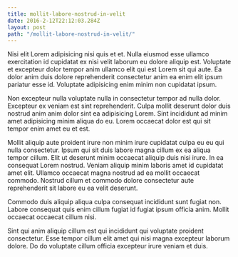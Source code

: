 ```yaml
---
title: mollit-labore-nostrud-in-velit
date: 2016-2-12T22:12:03.284Z
layout: post
path: "/mollit-labore-nostrud-in-velit/"
---
```


Nisi elit Lorem adipisicing nisi quis et et. Nulla eiusmod esse ullamco exercitation id cupidatat ex nisi velit laborum eu dolore aliquip est. Voluptate et excepteur dolor tempor anim ullamco elit qui est Lorem sit qui aute. Ea dolor anim duis dolore reprehenderit consectetur anim ea enim elit ipsum pariatur esse id. Voluptate adipisicing enim minim non cupidatat ipsum.

Non excepteur nulla voluptate nulla in consectetur tempor ad nulla dolor. Excepteur ex veniam est sint reprehenderit. Culpa mollit deserunt dolor duis nostrud anim anim dolor sint ea adipisicing Lorem. Sint incididunt ad minim amet adipisicing minim aliqua do eu. Lorem occaecat dolor est qui sit tempor enim amet eu et est.

Mollit aliquip aute proident irure non minim irure cupidatat culpa eu eu qui nulla consectetur. Ipsum qui sit duis labore magna cillum ex ea aliqua tempor cillum. Elit ut deserunt minim occaecat aliquip duis nisi irure. In ea consequat Lorem nostrud. Veniam aliquip minim laboris amet id cupidatat amet elit. Ullamco occaecat magna nostrud ad ea mollit occaecat commodo. Nostrud cillum et commodo dolore consectetur aute reprehenderit sit labore eu ea velit deserunt.

Commodo duis aliquip aliqua culpa consequat incididunt sunt fugiat non. Labore consequat quis enim cillum fugiat id fugiat ipsum officia anim. Mollit occaecat occaecat cillum nisi.

Sint qui anim aliquip cillum est qui incididunt qui voluptate proident consectetur. Esse tempor cillum elit amet qui nisi magna excepteur laborum dolore. Do do voluptate cillum officia excepteur irure veniam et duis.